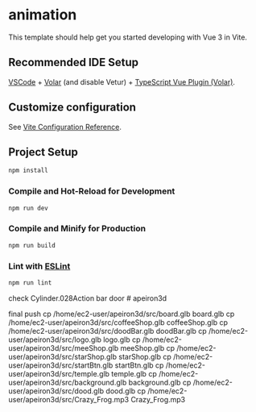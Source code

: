 # animation

This template should help get you started developing with Vue 3 in Vite.

## Recommended IDE Setup

[VSCode](https://code.visualstudio.com/) + [Volar](https://marketplace.visualstudio.com/items?itemName=Vue.volar) (and disable Vetur) + [TypeScript Vue Plugin (Volar)](https://marketplace.visualstudio.com/items?itemName=Vue.vscode-typescript-vue-plugin).

## Customize configuration

See [Vite Configuration Reference](https://vitejs.dev/config/).

## Project Setup

```sh
npm install
```

### Compile and Hot-Reload for Development

```sh
npm run dev
```

### Compile and Minify for Production

```sh
npm run build
```

### Lint with [ESLint](https://eslint.org/)

```sh
npm run lint
```

check
Cylinder.028Action bar door
#   a p e i r o n 3 d 
 
 

final push
cp /home/ec2-user/apeiron3d/src/board.glb board.glb
cp /home/ec2-user/apeiron3d/src/coffeeShop.glb coffeeShop.glb
cp /home/ec2-user/apeiron3d/src/doodBar.glb doodBar.glb
cp /home/ec2-user/apeiron3d/src/logo.glb logo.glb
cp /home/ec2-user/apeiron3d/src/meeShop.glb meeShop.glb
cp /home/ec2-user/apeiron3d/src/starShop.glb starShop.glb
cp /home/ec2-user/apeiron3d/src/startBtn.glb startBtn.glb
cp /home/ec2-user/apeiron3d/src/temple.glb temple.glb
cp /home/ec2-user/apeiron3d/src/background.glb background.glb
cp /home/ec2-user/apeiron3d/src/dood.glb dood.glb
cp /home/ec2-user/apeiron3d/src/Crazy_Frog.mp3 Crazy_Frog.mp3
